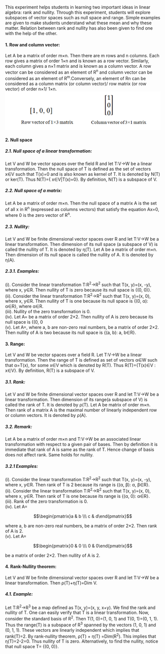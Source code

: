 This experiment helps students in learning two important ideas in linear algebra: rank and nullity. Through this experiment, students will explore subspaces of vector spaces such as null space and range. Simple examples are given to make students understand what these mean and why these matter. Relation between rank and nullity has also been given to find one with the help of the other.
#### 1. Row and column vector:
Let A be a matrix of order m×n. Then there are m rows and n columns. Each row gives a matrix of order 1×n and is known as a row vector. Similarly, each column gives a n×1 matrix and is known as a column vector. A row vector can be considered as an element of R<sup>n</sup> and column vector can be considered as an element of R<sup>m</sup>.Conversely, an element of Rn can be considered as a column matrix (or column vector)/ row matrix (or row vector) of order n×1/ 1×n.
![Row and column vector](images/exp6finalimaage.PNG "Row and column vector")
#### 2. Null space	
##### 2.1. Null space of a linear transformation: 
Let V and W be vector spaces over the field R and let T:V→W be a linear transformation. Then the null space of T is defined as the set of vectors x&isin;V such that T(x)=0 and is also known as kernel of T. It is denoted by N(T) or ker(T). Thus N(T)={ x&isin;V|T(x)=0}. By definition, N(T) is a subspace of V.
##### 2.2. Null space of a matrix:
Let A be a matrix of order m×n. Then the null space of a matrix A is the set of all x in R<sup>n</sup> (expressed as columns vectors) that satisfy the equation Ax=0, where 0 is the zero vector of R<sup>n</sup>.
##### 2.3. Nullity: 
Let V and W be finite dimensional vector spaces over R and let T:V→W be a linear transformation. Then dimension of its null space (a subspace of V) is called the nullity of T. It is denoted by η(T).
Let A be a matrix of order m×n. Then dimension of its null space is called the nullity of A. It is denoted by η(A).
##### 2.3.1. Examples:
(i). Consider the linear transformation T:R<sup>2</sup>→R<sup>2</sup> such that T(x, y)=(x, -y), where x, y&isin;R. Then nullity of T is zero because its null space is {(0, 0)}. <br>
(ii). Consider the linear transformation T:R<sup>2</sup>→R<sup>2</sup> such that T(x, y)=(x, 0), where x, y&isin;R. Then nullity of T is one because its null space is {(0, α): α&isin;R}, where α&isin;R. <br>
(iii). Nullity of the zero transformation is 0. <br>
(iv). Let A= be a matrix of order 2×2. Then nullity of A is zero because its null space is {(0, 0 <br>
(v). Let A=, where a, b are non-zero real numbers, be a matrix of order 2×2. Then nullity of A is two because its null space is {(a, b): a, b&isin;R}. <br>
#### 3. Range: 
Let V and W be vector spaces over a field R. Let T:V→W be a linear transformation. Then the range of T is defined as set of vectors α&isin;W such that α=T(x), for some x&isin;V which is denoted by R(T). Thus R(T)={T(x)&isin;V : x&isin;V}. By definition, R(T) is a subspace of V.
##### 3.1. Rank: 
Let V and W be finite dimensional vector spaces over R and let T:V→W be a linear transformation. Then dimension of its range(a subspace of V) is called the rank of T. It is denoted by ρ(T). 
Let A be matrix of order m×n. Then rank of a matrix A is the maximal number of linearly independent row or column vectors. It is denoted by ρ(A).
##### 3.2. Remark: 
Let A be a matrix of order m×n and T:V→W be an associated linear transformation with respect to a given pair of bases. Then by definition it is immediate that rank of A is same as the rank of T. Hence change of basis does not affect rank. Same holds for nullity.
##### 3.2.1 Examples:
(i). Consider the linear transformation T:R<sup>2</sup>→R<sup>2</sup> such that T(x, y)=(x, -y), where x, y&isin;R. Then rank of T is 2 because its range is {(α, β): α, β&isin;R}. <br>
(ii). Consider the linear transformation T:R<sup>2</sup>→R<sup>2</sup> such that T(x, y)=(x, 0), where x, y&isin;R. Then rank of T is one because its range is {(α, 0): α&isin;R}.<br>
(iii). Rank of the zero transformation is 0. <br>
(iv). Let A= 

$$\begin{pmatrix}a & b \\\ c & d\end{pmatrix}$$

where a, b are non-zero real numbers, be a matrix of order 2×2. Then rank of A is 2. <br>
(v). Let A=

$$\begin{pmatrix}0 & 0 \\\ 0 & 0\end{pmatrix}$$

be a matrix of order 2×2. Then nullity of A is 2.

#### 4. Rank-Nullity theorem: 
Let V and W be finite dimensional vector spaces over R and let T:V→W be a linear transformation. Then ρ(T)+η(T)=Dim V.
##### 4.1. Example: 
Let T:R<sup>2</sup>→R<sup>3</sup> be a map defined as T(x, y)=(x, y, x+y). We find the rank and nullity of T. One can easily verify that T is a linear transformation. Now, consider the standard basis of R<sup>2</sup>. Then T(1, 0)=(1, 0, 1) and T(0, 1)=(0, 1, 1). Thus the range(T) is a subspace of R<sup>3</sup> spanned by the vectors (1, 0, 1) and (0, 1, 1). These vectors are linearly independent which implies that rank(T)=2. By rank-nullity theorem, ρ(T) + η(T) =Dim(R<sup>2</sup>). This implies that η(T)=2-2=0. Thus nullity of T is zero. Alternatively, to find the nullity, notice that null space T= {(0, 0)}.
